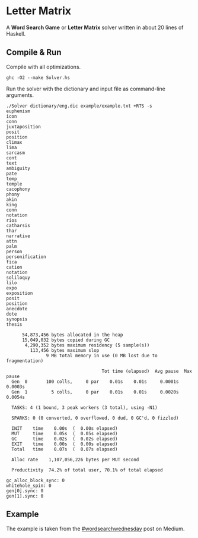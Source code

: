 # Letter Matrix

A **Word Search Game** or **Letter Matrix** solver written in about 20 lines of Haskell.

## Compile & Run

Compile with all optimizations.

```shell
ghc -O2 --make Solver.hs
```

Run the solver with the dictionary and input file as command-line arguments.

```shell
./Solver dictionary/eng.dic example/example.txt +RTS -s
euphemism
icon
conn
juxtaposition
posit
position
climax
lima
sarcasm
cont
text
ambiguity
pate
temp
temple
cacophony
phony
akin
king
conn
notation
rios
catharsis
thar
narrative
attn
palm
person
personification
fica
cation
notation
soliloquy
lilo
expo
exposition
posit
position
anecdote
dote
synopsis
thesis

      54,873,456 bytes allocated in the heap
      15,049,032 bytes copied during GC
       4,290,352 bytes maximum residency (5 sample(s))
         113,456 bytes maximum slop
               9 MB total memory in use (0 MB lost due to fragmentation)

                                    Tot time (elapsed)  Avg pause  Max pause
  Gen  0       100 colls,     0 par    0.01s    0.01s     0.0001s    0.0003s
  Gen  1         5 colls,     0 par    0.01s    0.01s     0.0020s    0.0054s

  TASKS: 4 (1 bound, 3 peak workers (3 total), using -N1)

  SPARKS: 0 (0 converted, 0 overflowed, 0 dud, 0 GC'd, 0 fizzled)

  INIT    time    0.00s  (  0.00s elapsed)
  MUT     time    0.05s  (  0.05s elapsed)
  GC      time    0.02s  (  0.02s elapsed)
  EXIT    time    0.00s  (  0.00s elapsed)
  Total   time    0.07s  (  0.07s elapsed)

  Alloc rate    1,107,056,226 bytes per MUT second

  Productivity  74.2% of total user, 70.1% of total elapsed

gc_alloc_block_sync: 0
whitehole_spin: 0
gen[0].sync: 0
gen[1].sync: 0
```

## Example

The example is taken from the [#wordsearchwednesday](https://medium.com/@Medium/wordsearchwednesday-a519722b5afd) post on Medium.
